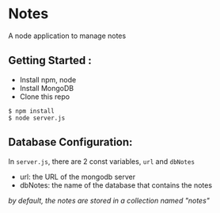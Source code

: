 # Notes

A node application to manage notes

## Getting Started :

* Install npm, node
* Install MongoDB
* Clone this repo

```
$ npm install
$ node server.js
```

## Database Configuration:
In `server.js`, there are 2 const variables, `url` and `dbNotes`
* url: the URL of the mongodb server
* dbNotes: the name of the database that contains the notes

*by default, the notes are stored in a collection named "notes"*

